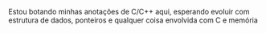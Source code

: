 Estou botando minhas anotações de C/C++ aqui, esperando evoluir com estrutura de dados, ponteiros e qualquer coisa envolvida com C e memória
